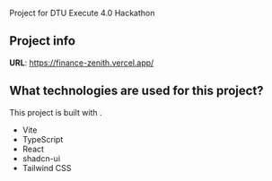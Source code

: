 Project for DTU Execute 4.0 Hackathon

## Project info

**URL**: https://finance-zenith.vercel.app/

## What technologies are used for this project?

This project is built with .

- Vite
- TypeScript
- React
- shadcn-ui
- Tailwind CSS

